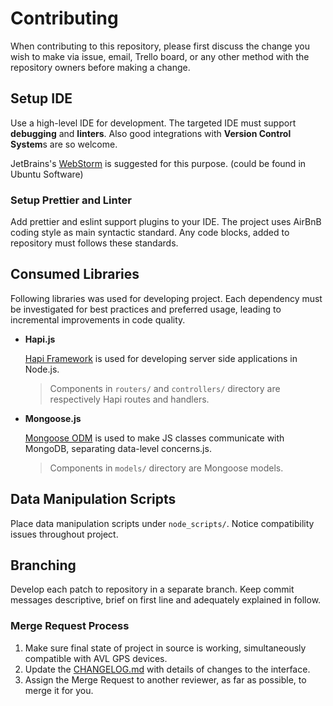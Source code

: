# Contributing

When contributing to this repository, please first discuss the change you wish to make via issue,
email, Trello board, or any other method with the repository owners before making a change. 

## Setup IDE

Use a high-level IDE for development. The targeted IDE must support **debugging** and **linters**.
Also good integrations with **Version Control System**s are so welcome.

JetBrains's [WebStorm](https://www.jetbrains.com/webstorm/download/ "WebStorm Download Page") is
suggested for this purpose. (could be found in Ubuntu Software)

### Setup Prettier and Linter
Add prettier and eslint support plugins to your IDE. The project uses AirBnB coding style as main
syntactic standard. Any code blocks, added to repository must follows these standards.

## Consumed Libraries

Following libraries was used for developing project. Each dependency must be investigated for 
best practices and preferred usage, leading to incremental improvements in code quality.

* **Hapi.js**

  [Hapi Framework](https://hapi.dev/) is used for developing server side applications in Node.js.
  > Components in `routers/` and `controllers/` directory are respectively Hapi routes and handlers.

* **Mongoose.js**
  
  [Mongoose ODM](https://mongoosejs.com/) is used to make JS classes communicate with MongoDB,
  separating data-level concerns.js.
  > Components in `models/` directory are Mongoose models.

## Data Manipulation Scripts

Place data manipulation scripts under `node_scripts/`. Notice compatibility issues throughout 
project.
                                                                                                                                                           
##  Branching

Develop each patch to repository in a separate branch. Keep commit messages descriptive, brief on
first line and adequately explained in follow.

### Merge Request Process

1. Make sure final state of project in source is working, simultaneously compatible with AVL 
   GPS devices.
2. Update the [CHANGELOG.md](CHANGELOG.md) with details of changes to the interface.
3. Assign the Merge Request to another reviewer, as far as possible, to merge it for you.
